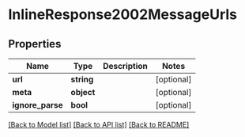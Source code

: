 # InlineResponse2002MessageUrls

## Properties
Name | Type | Description | Notes
------------ | ------------- | ------------- | -------------
**url** | **string** |  | [optional] 
**meta** | **object** |  | [optional] 
**ignore_parse** | **bool** |  | [optional] 

[[Back to Model list]](../../README.md#documentation-for-models) [[Back to API list]](../../README.md#documentation-for-api-endpoints) [[Back to README]](../../README.md)

